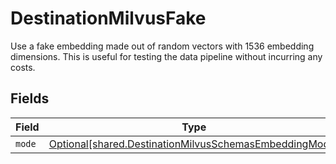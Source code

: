 # DestinationMilvusFake

Use a fake embedding made out of random vectors with 1536 embedding dimensions. This is useful for testing the data pipeline without incurring any costs.


## Fields

| Field                                                                                                                  | Type                                                                                                                   | Required                                                                                                               | Description                                                                                                            |
| ---------------------------------------------------------------------------------------------------------------------- | ---------------------------------------------------------------------------------------------------------------------- | ---------------------------------------------------------------------------------------------------------------------- | ---------------------------------------------------------------------------------------------------------------------- |
| `mode`                                                                                                                 | [Optional[shared.DestinationMilvusSchemasEmbeddingMode]](../../models/shared/destinationmilvusschemasembeddingmode.md) | :heavy_minus_sign:                                                                                                     | N/A                                                                                                                    |